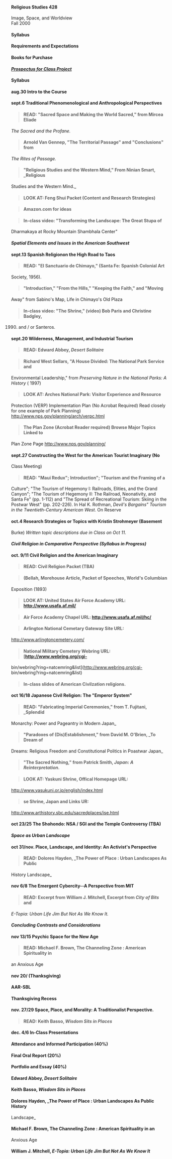 #### Religious Studies 428  
Image, Space, and Worldview  
Fall 2000

####  

#### Syllabus

#### Requirements and Expectations

#### Books for Purchase

#### [_Prospectus for Class Project_](project.html)

####  

####  

#### Syllabus

#### aug.30 Intro to the Course

#### sept.6 Traditional Phenomenological and Anthropological Perspectives

> #### READ: "Sacred Space and Making the World Sacred," from Mircea Eliade
_The Sacred and the Profane._

>

> #### Arnold Van Gennep, "The Territorial Passage" amd "Conclusions" from
_The Rites of Passage._

>

> #### "Religious Studies and the Western Mind," From Ninian Smart, _Religious
Studies and the Western Mind._

>

> #### LOOK AT: Feng Shui Packet (Content and Research Strategies)

>

> #### Amazon.com for ideas

>

> #### In-class video: "Transforming the Landscape: The Great Stupa of
Dharmakaya at Rocky Mountain Shambhala Center"

>

> ####  

#### _Spatial Elements and Issues in the American Southwest_

#### sept.13 Spanish Religionon the High Road to Taos

> #### READ: "El Sanctuario de Chimayo," (Santa Fe: Spanish Colonial Art
Society, 1956).

>

> #### "Introduction," "From the Hills," "Keeping the Faith," and "Moving
Away" from Sabino's Map, Life in Chimayo's Old Plaza

>

> #### In-class video: "The Shrine," (video) Bob Paris and Christine Badgley,
1990. and / or Santeros.

#### sept.20 Wilderness, Management, and Industrial Tourism

> #### READ: Edward Abbey, _Desert Solitaire_

>

> #### Richard West Sellars, "A House Divided: The National Park Service and
Environmental Leadership," from _Preserving Nature in the National Parks: A
History_ ( 1997)

>

> ####  LOOK AT: Arches National Park: Visitor Experience and Resource
Protection (VERP) Implementation Plan (No Acrobat Required) Read closely for
one example of Park Planning) <http://www.nps.gov/planning/arch/verpc.html>

>

> #### The Plan Zone (Acrobat Reader required) Browse Major Topics Linked to
Plan Zone Page <http://www.nps.gov/planning/>

####  sept.27 Constructing the West for the American Tourist Imaginary (No
Class Meeting)

> #### READ: "Maui Redux"; Introduction"; "Tourism and the Framing of a
Culture"; "The Tourism of Hegemony I: Railroads, Elities, and the Grand
Canyon"; "The Tourism of Hegemony II: The Railroad, Neonativity, and Santa Fe"
(pp. 1-112) and "The Spread of Recreational Tourism: Skiing in the Postwar
West" (pp. 202-226). In Hal K. Rothman, _Devil's Bargains" Tourism in the
Twentieth-Century American West_. On Reserve

#### oct.4 Research Strategies or Topics with Kristin Strohmeyer (Basement
Burke) _Written topic descriptions due in Class on Oct 11._

####  

#### _Civil Religion in Comparative Perspective (Syllabus in Progress)_

#### oct. 9/11 Civil Religion and the American Imaginary

> #### READ: Civil Religion Packet (TBA)

>

> #### (Bellah, Morehouse Article, Packet of Speeches, World's Columbian
Exposition (1893)

>

> #### LOOK AT: United States Air Force Academy URL: http://www.usafa.af.mil/

>

> ####  Air Force Academy Chapel URL: <http://www.usafa.af.mil/hc/>

>

> ####  Arlington National Cemetary Gateway Site URL:
<http://www.arlingtoncemetery.com/>

>

> ####  National Military Cemetery Webring URL: [http://www.webring.org/cgi-
bin/webring?ring=natcemring&list](http://www.webring.org/cgi-
bin/webring?ring=natcemring&list)

>

> ####  In-class slides of American Civilzation religions.

#### oct 16/18 Japanese Civil Religion: The "Emperor System"

> #### READ: "Fabricating Imperial Ceremonies," from T. Fujitani, _Splendid
Monarchy: Power and Pageantry in Modern Japan_

>

> #### "Paradoxes of (Dis)Establishment," from David M. O'Brien, _To Dream of
Dreams: Religious Freedom and Constitutional Politics in Poastwar Japan_

>

> #### "The Sacred Nothing," from Patrick Smith, _Japan: A Reinterpretation._

>

> #### LOOK AT: Yaskuni Shrine, Offical Homepage URL:
<http://www.yasukuni.or.jp/english/index.html>

>

> #### se Shrine, Japan and Links UR:
<http://www.arthistory.sbc.edu/sacredplaces/ise.html>

####  

#### oct 23/25 The Shohondo: NSA / SGI and the Temple Controversy (TBA)

####  

#### _Space as Urban Landscape_



#### oct 31/nov. Place, Landscape, and Identity: An Activist's Perspective

> #### READ: Dolores Hayden, _The Power of Place : Urban Landscapes As Public
History Landscape_

####  nov 6/8 The Emergent Cybercity--A Perspective from MIT

> #### READ: Excerpt from William J. Mitchell, Excerpt from _City of Bits_ and
_E-Topia: Urban Life Jim But Not As We Know It._

####  

#### _Concluding Contrasts and Considerations_

#### nov 13/15 Psychic Space for the New Age

> #### READ: Michael F. Brown, The Channeling Zone : American Spirituality in
an Anxious Age

#### nov 20/ (Thanksgiving)

####  AAR-SBL

#### Thanksgiving Recess

####  nov. 27/29 Space, Place, and Morality: A Traditionalist Perspective.

> #### READ: Keith Basso, _Wisdom Sits in Places_

####  dec. 4/6 In-Class Presentations



#### Attendance and Informed Participation (40%)

#### Final Oral Report (20%)

#### Portfolio and Essay (40%)



#### Edward Abbey, _Desert Solitaire_

#### Keith Basso, _Wisdom Sits in Places_

#### Dolores Hayden, _The Power of Place : Urban Landscapes As Public History
Landscape_

#### Michael F. Brown, The Channeling Zone : American Spirituality in an
Anxious Age

#### William J. Mitchell, _E-Topia: Urban Life Jim But Not As We Know It_

